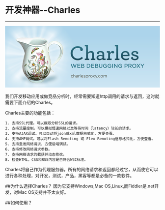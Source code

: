 # 开发神器--Charles

---

![charles-logo](https://raw.githubusercontent.com/skdck/blog/master/images/2014-09-29%E5%BC%80%E5%8F%91%E7%A5%9E%E5%99%A8Charles/charles-logo.png)

我们开发移动应用或做竞品分析时，经常需要知道http调用的请求与返回，这时就需要下面介绍的Charles。  

Charles主要的功能包括：

    1. 支持SSL代理。可以截取分析SSL的请求。
    2. 支持流量控制。可以模拟慢速网络以及等待时间（latency）较长的请求。
    3. 支持AJAX调试。可以自动将json或xml数据格式化，方便查看。
    4. 支持AMF调试。可以将Flash Remoting 或 Flex Remoting信息格式化，方便查看。
    5. 支持重发网络请求，方便后端调试。
    6. 支持修改网络请求参数。
    7. 支持网络请求的截获并动态修改。
    8. 检查HTML，CSS和RSS内容是否符合W3C标准。
    
Charles将自己作为代理服务器，所有的网络请求和返回都经过它，从而使它可以进行各种处理，对开发，测试，产品，黑客等都是必备的一款软件。

##为什么选择Charles？
因为它支持Windows,Mac OS,Linux,而Fiddler是.net开发，对Mac OS支持并不太友好。

##如何使用？








